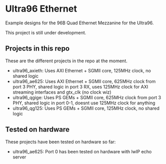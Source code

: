 # Ultra96 Ethernet

Example designs for the 96B Quad Ethernet Mezzanine for the Ultra96.

This project is still under development.

## Projects in this repo

These are the different projects in the repo at the moment.

* ultra96_axieth: Uses AXI Ethernet + SGMII core, 125MHz clock, no shared logic
* ultra96_ae625: Uses AXI Ethernet + SGMII core, 625MHz clock from port 3 PHY, shared logic in port 3 RX, uses 125MHz clock for AXI streaming interfaces and gtx_clk (no clock wiz)
* ultra96_qgige: Uses PS GEMs + SGMII core, 625MHz clock from port 3 PHY, shared logic in port 0-1, doesnt use 125MHz clock for anything
* ultra96_qg125: Uses PS GEMs + SGMII core, 125MHz clock, no shared logic

## Tested on hardware

These projects have been tested on hardware so far:

* ultra96_ae625: Port 0 has been tested on hardware with lwIP echo server

